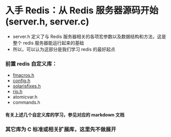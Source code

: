 # 入手 Redis：从 Redis 服务器源码开始 (server.h, server.c)
- server.h 定义了与 Redis 服务器相关的各项宏参数以及数据结构和方法，这是整个 redis 服务器能运行起来的基础
- 所以，可以认为这部分是我们学习 redis 的最好起点

### 前置 redis 自定义库：
- [fmacros.h](./RedisFmacros.md)
- [config.h](./RedisConfig.md)
- [solarisfixes.h](./RedisSolarisfixes.md)
- [rio.h](./RedisRio.md)
- atomicvar.h
- commands.h
#### 有关上述几个自定义库的学习，参见对应的 markdown 文档

### 其它库为 C 标准或相关扩展库，这里先不做展开
